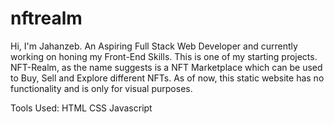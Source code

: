 # nftrealm

Hi, I'm Jahanzeb. An Aspiring Full Stack Web Developer and currently working on honing my Front-End Skills. 
This is one of my starting projects.
NFT-Realm, as the name suggests is a NFT Marketplace which can be used to Buy, Sell and Explore different NFTs.
As of now, this static website has no functionality and is only for visual purposes.

Tools Used:
HTML
CSS
Javascript
